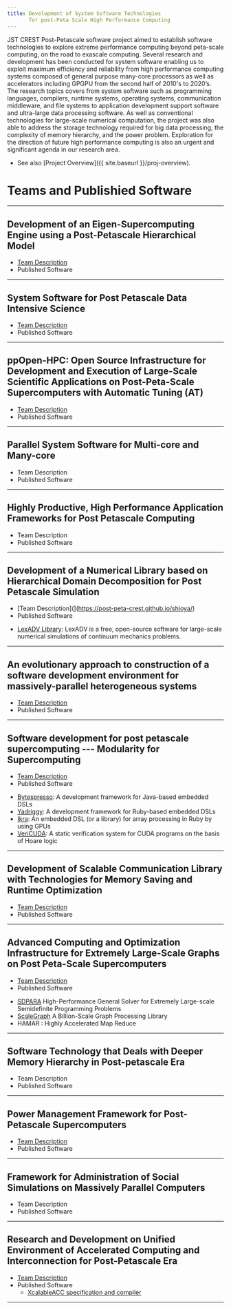 ```yaml
---
title: Development of System Software Technologies  
       for post-Peta Scale High Performance Computing
---
```


JST CREST Post-Petascale software project aimed to establish software technologies to explore extreme performance computing beyond peta-scale computing, on the road to exascale computing. Several research and development has been conducted for system software enabling us to exploit maximum efficiency and reliability from high performance computing systems composed of general purpose many-core processors as well as accelerators including GPGPU from the second half of 2010's to 2020’s. The research topics covers from system software such as programming languages, compilers, runtime systems, operating systems, communication middleware, and file systems to application development support software and ultra-large data processing software. As well as conventional technologies for large-scale numerical computation, the project was also able to address the storage technology required for big data processing, the complexity of memory hierarchy, and the power problem. Exploration for the direction of future high performance computing is also an urgent and significant agenda in our research area.

* See also [Project Overview]({{ site.baseurl }}/proj-overview).

# Teams and Publishied Software
---
## Development of an Eigen-Supercomputing Engine using a Post-Petascale Hierarchical Model
* [Team Description](https://post-peta-crest.github.io/sakurai)
* Published Software

---
## System Software for Post Petascale Data Intensive Science 
* [Team Description](https://post-peta-crest.github.io/tatebe/)
* Published Software

---
## ppOpen-HPC: Open Source Infrastructure for Development and Execution of Large-Scale Scientific Applications on Post-Peta-Scale Supercomputers with Automatic Tuning (AT)
* [Team Description](https://post-peta-crest.github.io/ppOpenHPC/)
* Published Software


---
## Parallel System Software for Multi-core and Many-core
* Team Description
* Published Software

---
## Highly Productive, High Performance Application Frameworks for Post Petascale Computing
* Team Description
* Published Software

---
## Development of a Numerical Library based on Hierarchical Domain Decomposition for Post Petascale Simulation
* [Team Description](](https://post-peta-crest.github.io/shioya/)
* Published Software

 - [LexADV Library](https://adventure.sys.t.u-tokyo.ac.jp/lexadv/): LexADV is a free, open-source software for large-scale numerical simulations of continuum mechanics problems.

---
## An evolutionary approach to construction of a software development environment for massively-parallel heterogeneous systems
* [Team Description](https://post-peta-crest.github.io/xevolver/)
* Published Software


---
## Software development for post petascale supercomputing --- Modularity for Supercomputing
* [Team Description](https://post-peta-crest.github.io/chiba/) 
* Published Software

 - [Bytespresso](https://github.com/csg-tokyo/bytespresso): A development framework for Java-based embedded DSLs
 - [Yadriggy](https://github.com/csg-tokyo/yadriggy): A development framework for Ruby-based embedded DSLs
 - [Ikra](https://rubygems.org/gems/ikra): An embedded DSL (or a library) for array processing in Ruby by using GPUs
 - [VeriCUDA](https://github.com/SoftwareFoundationGroupAtKyotoU/Vericuda): A static verification system for CUDA programs on the basis of Hoare logic

---
## Development of Scalable Communication Library with Technologies for Memory Saving and Runtime Optimization
* [Team Description](https://post-peta-crest.github.io/ACP)
* Published Software

---
## Advanced Computing and Optimization Infrastructure for Extremely Large-Scale Graphs on Post Peta-Scale Supercomputers
* [Team Description](https://post-peta-crest.github.io/fujisawa/) 
* Published Software

 - [SDPARA](https://sourceforge.net/projects/sdpa/files/) High-Performance General Solver for Extremely Large-scale Semidefinite Programming Problems
 - [ScaleGraph](http://www.scalegraph.org/) A Billion-Scale Graph Processing Library
 - HAMAR : Highly Accelerated Map Reduce 

---
## Software Technology that Deals with Deeper Memory Hierarchy in Post-petascale Era
* Team Description
* Published Software

---
## Power Management Framework for Post-Petascale Supercomputers
* [Team Description](https://post-peta-crest.github.io/ppomp/) 
* Published Software

---
## Framework for Administration of Social Simulations on Massively Parallel Computers
* Team Description
* Published Software

---
## Research and Development on Unified Environment of Accelerated Computing and Interconnection for Post-Petascale Era
* [Team Description](https://post-peta-crest.github.io/boku/) 
* Published Software
  - [XcalableACC specification and compiler](https://github.com/XcalableMP/XACC-Specification)

---


